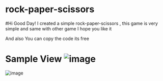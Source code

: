 # rock-paper-scissors
#Hi Good Day!
I created a simple rock-paper-scissors , this game is very simple and same with other game
I hope you like it


And also You can copy the code its free

Sample View
![image](https://user-images.githubusercontent.com/55612034/215938998-6ea7070a-7ac4-4335-8266-73dfbcce2a66.png)
============================================================
![image](https://user-images.githubusercontent.com/55612034/215939189-bd3c950c-593f-4b90-84cf-1d17203d70bd.png)

